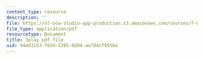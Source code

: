 ```yaml
---
content_type: resource
description: ''
file: https://ol-ocw-studio-app-production.s3.amazonaws.com/courses/7-012-introduction-to-biology-fall-2004/944d3153f6dd22850d94aa7d4cf9556a_t5Y89b-3Zvc.pdf
file_type: application/pdf
resourcetype: Document
title: 3play pdf file
uid: 944d3153-f6dd-2285-0d94-aa7d4cf9556a
---
```

